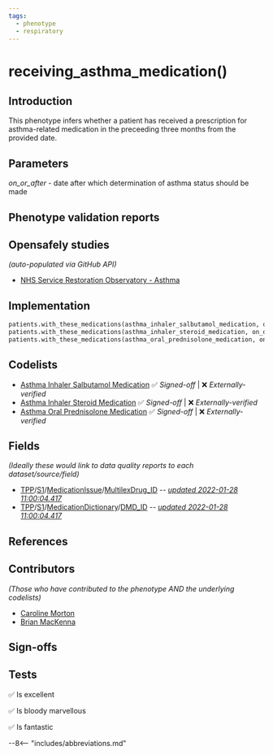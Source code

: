 ```yaml
---
tags:
  - phenotype
  - respiratory
---
```


# receiving_asthma_medication()

## Introduction
This phenotype infers whether a patient has received a prescription for asthma-related medication in the preceeding three months from the provided date.

## Parameters
*on_or_after* - date after which determination of asthma status should be made
## Phenotype validation reports

## Opensafely studies
_(auto-populated via GitHub API)_

* [NHS Service Restoration Observatory - Asthma](https://github.com/opensafely/asthma_sro)

## Implementation

```py
patients.with_these_medications(asthma_inhaler_salbutamol_medication, on_or_after=(date - 3 months)) OR
patients.with_these_medications(asthma_inhaler_steroid_medication, on_or_after=(date - 3 months)) OR
patients.with_these_medications(asthma_oral_prednisolone_medication, on_or_after=(date - 3 months)) OR
```

## Codelists

* [Asthma Inhaler Salbutamol Medication](https://www.opencodelists.org/codelist/opensafely/asthma-inhaler-salbutamol-medication/) ✅ _Signed-off_ | ❌ _Externally-verified_
* [Asthma Inhaler Steroid Medication](https://www.opencodelists.org/codelist/opensafely/asthma-inhaler-steroid-medication/2020-04-15/) ✅ _Signed-off_ | ❌ _Externally-verified_
* [Asthma Oral Prednisolone Medication](https://www.opencodelists.org/codelist/opensafely/asthma-oral-prednisolone-medication/2020-04-27/) ✅ _Signed-off_ | ❌ _Externally-verified_

## Fields
*(Ideally these would link to data quality reports to each dataset/source/field)*

* [TPP](https://docs.opensafely.org/dataset-systmone/)/[S1](https://reports.opensafely.org/reports/opensafely-tpp-database-schema/#Data-sources)/[MedicationIssue](https://reports.opensafely.org/reports/opensafely-tpp-database-schema/#MedicationIssue)/[MultilexDrug_ID]()  --  _[updated 2022-01-28 11:00:04.417](https://reports.opensafely.org/reports/opensafely-tpp-database-builds/#Import-dates-and-date-coverage-for-OpenSAFELY-TPP-data-sources)_
* [TPP](https://docs.opensafely.org/dataset-systmone/)/[S1](https://reports.opensafely.org/reports/opensafely-tpp-database-schema/#Data-sources)/[MedicationDictionary](https://reports.opensafely.org/reports/opensafely-tpp-database-schema/#MedicationDictionary)/[DMD_ID]()  --  _[updated 2022-01-28 11:00:04.417](https://reports.opensafely.org/reports/opensafely-tpp-database-builds/#Import-dates-and-date-coverage-for-OpenSAFELY-TPP-data-sources)_

## References

## Contributors
*(Those who have contributed to the phenotype AND the underlying codelists)*

* [Caroline Morton](https://github.com/CarolineMorton)
* [Brian MacKenna](https://github.com/brianmackenna)

## Sign-offs

## Tests

✅ Is excellent

✅ Is bloody marvellous

✅ Is fantastic

--8<-- "includes/abbreviations.md"